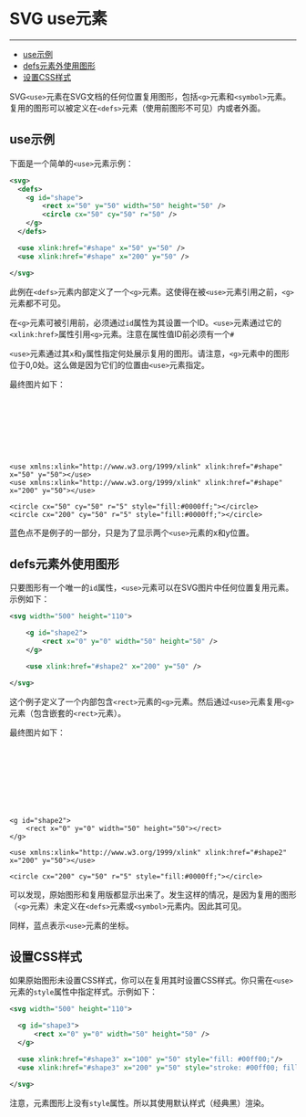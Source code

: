 # SVG use元素
***

> 
* [use示例](#use示例)
* [defs元素外使用图形](#defs元素外使用图形)
* [设置CSS样式](#设置css样式)

SVG`<use>`元素在SVG文档的任何位置复用图形，包括`<g>`元素和`<symbol>`元素。复用的图形可以被定义在`<defs>`元素（使用前图形不可见）内或者外面。

## use示例

下面是一个简单的`<use>`元素示例：

```xml
<svg>
  <defs>
    <g id="shape">
        <rect x="50" y="50" width="50" height="50" />
        <circle cx="50" cy="50" r="50" />
    </g>
  </defs>

  <use xlink:href="#shape" x="50" y="50" />
  <use xlink:href="#shape" x="200" y="50" />

</svg>
```

此例在`<defs>`元素内部定义了一个`<g>`元素。这使得在被`<use>`元素引用之前，`<g>`元素都不可见。

在`<g>`元素可被引用前，必须通过`id`属性为其设置一个ID。`<use>`元素通过它的`<xlink:href>`属性引用`<g>`元素。注意在属性值ID前必须有一个`#`

`<use>`元素通过其`x`和`y`属性指定何处展示复用的图形。请注意，`<g>`元素中的图形位于0,0处。这么做是因为它们的位置由`<use>`元素指定。

最终图片如下：

<svg width="500" height="100">
    <defs>
        <g id="shape">
            <rect x="0" y="0" width="50" height="50"></rect>
            <circle cx="0" cy="0" r="50"></circle>
        </g>
    </defs>

    <use xmlns:xlink="http://www.w3.org/1999/xlink" xlink:href="#shape" x="50" y="50"></use>
    <use xmlns:xlink="http://www.w3.org/1999/xlink" xlink:href="#shape" x="200" y="50"></use>

    <circle cx="50" cy="50" r="5" style="fill:#0000ff;"></circle>
    <circle cx="200" cy="50" r="5" style="fill:#0000ff;"></circle>
</svg>

蓝色点不是例子的一部分，只是为了显示两个`<use>`元素的x和y位置。

## defs元素外使用图形

只要图形有一个唯一的`id`属性，`<use>`元素可以在SVG图片中任何位置复用元素。示例如下：

```xml
<svg width="500" height="110">

    <g id="shape2">
        <rect x="0" y="0" width="50" height="50" />
    </g>

    <use xlink:href="#shape2" x="200" y="50" />

</svg>
```

这个例子定义了一个内部包含`<rect>`元素的`<g>`元素。然后通过`<use>`元素复用`<g>`元素（包含嵌套的`<rect>`元素）。

最终图片如下：

<svg width="500" height="110">

    <g id="shape2">
        <rect x="0" y="0" width="50" height="50"></rect>
    </g>

    <use xmlns:xlink="http://www.w3.org/1999/xlink" xlink:href="#shape2" x="200" y="50"></use>

    <circle cx="200" cy="50" r="5" style="fill:#0000ff;"></circle>

</svg>

可以发现，原始图形和复用版都显示出来了。发生这样的情况，是因为复用的图形（`<g>`元素）未定义在`<defs>`元素或`<symbol>`元素内。因此其可见。

同样，蓝点表示`<use>`元素的坐标。

## 设置CSS样式

如果原始图形未设置CSS样式，你可以在复用其时设置CSS样式。你只需在`<use>`元素的`style`属性中指定样式。示例如下：

```xml
<svg width="500" height="110">

  <g id="shape3">
      <rect x="0" y="0" width="50" height="50" />
  </g>

  <use xlink:href="#shape3" x="100" y="50" style="fill: #00ff00;"/>
  <use xlink:href="#shape3" x="200" y="50" style="stroke: #00ff00; fill: none;"/>

</svg>
```

注意，元素图形上没有`style`属性。所以其使用默认样式（经典黑）渲染。
